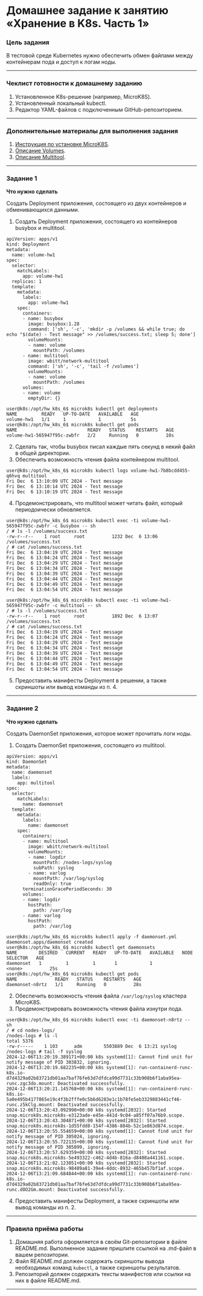 # Домашнее задание к занятию «Хранение в K8s. Часть 1»

### Цель задания

В тестовой среде Kubernetes нужно обеспечить обмен файлами между контейнерам пода и доступ к логам ноды.

------

### Чеклист готовности к домашнему заданию

1. Установленное K8s-решение (например, MicroK8S).
2. Установленный локальный kubectl.
3. Редактор YAML-файлов с подключенным GitHub-репозиторием.

------

### Дополнительные материалы для выполнения задания

1. [Инструкция по установке MicroK8S](https://microk8s.io/docs/getting-started).
2. [Описание Volumes](https://kubernetes.io/docs/concepts/storage/volumes/).
3. [Описание Multitool](https://github.com/wbitt/Network-MultiTool).

------

### Задание 1 

**Что нужно сделать**

Создать Deployment приложения, состоящего из двух контейнеров и обменивающихся данными.

1. Создать Deployment приложения, состоящего из контейнеров busybox и multitool.

```
apiVersion: apps/v1
kind: Deployment
metadata:
  name: volume-hw1
spec:
  selector:
    matchLabels:
      app: volume-hw1
  replicas: 1
  template:
    metadata:
      labels:
        app: volume-hw1
    spec:
      containers:
      - name: busybox
        image: busybox:1.28
        command: ['sh', '-c', 'mkdir -p /volumes && while true; do echo "$(date) - Test message" >> /volumes/success.txt; sleep 5; done']
        volumeMounts:
        - name: volume
          mountPath: /volumes
      - name: multitool
        image: wbitt/network-multitool
        command: ['sh', '-c', 'tail -f /volumes']
        volumeMounts:
        - name: volume
          mountPath: /volumes
      volumes:
      - name: volume
        emptyDir: {}
```

```
user@k8s:/opt/hw_k8s_6$ microk8s kubectl get deployments
NAME         READY   UP-TO-DATE   AVAILABLE   AGE
volume-hw1   1/1     1            1           5s
user@k8s:/opt/hw_k8s_6$ microk8s kubectl get pods
NAME                          READY   STATUS    RESTARTS   AGE
volume-hw1-565947f95c-zwbfr   2/2     Running   0          10s
```

2. Сделать так, чтобы busybox писал каждые пять секунд в некий файл в общей директории.
3. Обеспечить возможность чтения файла контейнером multitool.

```
user@k8s:/opt/hw_k8s_6$ microk8s kubectl logs volume-hw1-7b8bcdd455-q6hvq multitool
Fri Dec  6 13:10:09 UTC 2024 - Test message
Fri Dec  6 13:10:14 UTC 2024 - Test message
Fri Dec  6 13:10:19 UTC 2024 - Test message
```

4. Продемонстрировать, что multitool может читать файл, который периодоически обновляется.

```
user@k8s:/opt/hw_k8s_6$ microk8s kubectl exec -ti volume-hw1-565947f95c-zwbfr -c busybox -- sh
/ # ls -l /volumes/success.txt
-rw-r--r--    1 root     root          1232 Dec  6 13:06 /volumes/success.txt
/ # cat /volumes/success.txt
Fri Dec  6 13:04:19 UTC 2024 - Test message
Fri Dec  6 13:04:24 UTC 2024 - Test message
Fri Dec  6 13:04:29 UTC 2024 - Test message
Fri Dec  6 13:04:34 UTC 2024 - Test message
Fri Dec  6 13:04:39 UTC 2024 - Test message
Fri Dec  6 13:04:44 UTC 2024 - Test message
Fri Dec  6 13:04:49 UTC 2024 - Test message
Fri Dec  6 13:04:54 UTC 2024 - Test message
```

```
user@k8s:/opt/hw_k8s_6$ microk8s kubectl exec -ti volume-hw1-565947f95c-zwbfr -c multitool -- sh
/ # ls -l /volumes/success.txt
-rw-r--r--    1 root     root          1892 Dec  6 13:07 /volumes/success.txt
/ # cat /volumes/success.txt
Fri Dec  6 13:04:19 UTC 2024 - Test message
Fri Dec  6 13:04:24 UTC 2024 - Test message
Fri Dec  6 13:04:29 UTC 2024 - Test message
Fri Dec  6 13:04:34 UTC 2024 - Test message
Fri Dec  6 13:04:39 UTC 2024 - Test message
Fri Dec  6 13:04:44 UTC 2024 - Test message
Fri Dec  6 13:04:49 UTC 2024 - Test message
Fri Dec  6 13:04:54 UTC 2024 - Test message
```

5. Предоставить манифесты Deployment в решении, а также скриншоты или вывод команды из п. 4.

------

### Задание 2

**Что нужно сделать**

Создать DaemonSet приложения, которое может прочитать логи ноды.

1. Создать DaemonSet приложения, состоящего из multitool.

```
apiVersion: apps/v1
kind: DaemonSet
metadata:
  name: daemonset
  labels:
    app: multitool
spec:
  selector:
    matchLabels:
      name: daemonset
  template:
    metadata:
      labels:
        name: daemonset
    spec:
      containers:
      - name: multitool
        image: wbitt/network-multitool
        volumeMounts:
        - name: logdir
          mountPath: /nodes-logs/syslog
          subPath: syslog
        - name: varlog
          mountPath: /var/log/syslog
          readOnly: true
      terminationGracePeriodSeconds: 30
      volumes:
      - name: logdir
        hostPath:
          path: /var/log
      - name: varlog
        hostPath:
          path: /var/log
```

```
user@k8s:/opt/hw_k8s_6$ microk8s kubectl apply -f daemonset.yml
daemonset.apps/daemonset created
user@k8s:/opt/hw_k8s_6$ microk8s kubectl get daemonsets
NAME        DESIRED   CURRENT   READY   UP-TO-DATE   AVAILABLE   NODE SELECTOR   AGE
daemonset   1         1         1       1            1           <none>          25s
user@k8s:/opt/hw_k8s_6$ microk8s kubectl get pods
NAME              READY   STATUS    RESTARTS   AGE
daemonset-n8rtz   1/1     Running   0          28s
```

2. Обеспечить возможность чтения файла `/var/log/syslog` кластера MicroK8S.
3. Продемонстрировать возможность чтения файла изнутри пода.

```
user@k8s:/opt/hw_k8s_6$ microk8s kubectl exec -ti daemonset-n8rtz -- sh
/ # cd nodes-logs/
/nodes-logs # ls -l
total 5376
-rw-r-----    1 103      adm        5503889 Dec  6 13:21 syslog
/nodes-logs # tail -f syslog
2024-12-06T13:20:19.389171+00:00 k8s systemd[1]: Cannot find unit for notify message of PID 303832, ignoring.
2024-12-06T13:20:19.682235+00:00 k8s systemd[1]: run-containerd-runc-k8s.io-d7d4329a02b83721db01aa7baf76fe63d7dfdca99d7731c33b908b6f1aba95ea-runc.zgc3do.mount: Deactivated successfully.
2024-12-06T13:20:21.145768+00:00 k8s systemd[1]: run-containerd-runc-k8s.io-5a0e495b4177865e19c4f3b2fffe0c5b6d6283e1c1b78fe5eb3329883441cf46-runc.z5kClg.mount: Deactivated successfully.
2024-12-06T13:20:43.092990+00:00 k8s systemd[2032]: Started snap.microk8s.microk8s-e3123ade-e45e-441d-9c04-a85ff07a76b9.scope.
2024-12-06T13:20:43.304871+00:00 k8s systemd[2032]: Started snap.microk8s.microk8s-1d55fdd8-154f-4386-884b-52c1e863d874.scope.
2024-12-06T13:20:55.554659+00:00 k8s systemd[1]: Cannot find unit for notify message of PID 305024, ignoring.
2024-12-06T13:20:55.722135+00:00 k8s systemd[1]: Cannot find unit for notify message of PID 305099, ignoring.
2024-12-06T13:20:57.629359+00:00 k8s systemd[2032]: Started snap.microk8s.microk8s-5e493322-c462-4d4b-816a-d8408a441161.scope.
2024-12-06T13:21:02.123051+00:00 k8s systemd[2032]: Started snap.microk8s.microk8s-98489a81-39e4-4ddc-8932-465b457bf1af.scope.
2024-12-06T13:21:09.684844+00:00 k8s systemd[1]: run-containerd-runc-k8s.io-d7d4329a02b83721db01aa7baf76fe63d7dfdca99d7731c33b908b6f1aba95ea-runc.dOO2Gm.mount: Deactivated successfully.
```

4. Предоставить манифесты Deployment, а также скриншоты или вывод команды из п. 2.

------

### Правила приёма работы

1. Домашняя работа оформляется в своём Git-репозитории в файле README.md. Выполненное задание пришлите ссылкой на .md-файл в вашем репозитории.
2. Файл README.md должен содержать скриншоты вывода необходимых команд `kubectl`, а также скриншоты результатов.
3. Репозиторий должен содержать тексты манифестов или ссылки на них в файле README.md.

------
